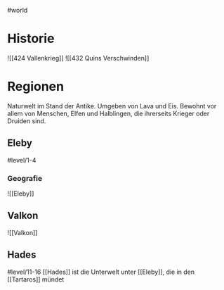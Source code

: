  #world

# Historie

![[424 Vallenkrieg]]
![[432 Quins Verschwinden]]
# Regionen
Naturwelt im Stand der Antike. Umgeben von Lava und Eis.
Bewohnt vor allem von Menschen, Elfen und Halblingen, die ihrerseits Krieger oder Druiden sind.
## Eleby
#level/1-4
### Geografie

![[Eleby]]
## Valkon
![[Valkon]]
## Hades
#level/11-16
[[Hades]] ist die Unterwelt unter [[Eleby]], die in den [[Tartaros]] mündet
